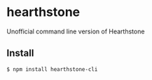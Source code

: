 # hearthstone
Unofficial command line version of Hearthstone

## Install
```bash
$ npm install hearthstone-cli
```
